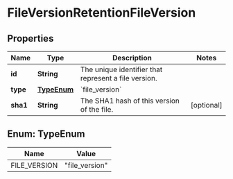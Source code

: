 

# FileVersionRetentionFileVersion


## Properties

| Name | Type | Description | Notes |
|------------ | ------------- | ------------- | -------------|
|**id** | **String** | The unique identifier that represent a file version. |  |
|**type** | [**TypeEnum**](#TypeEnum) | &#x60;file_version&#x60; |  |
|**sha1** | **String** | The SHA1 hash of this version of the file. |  [optional] |



## Enum: TypeEnum

| Name | Value |
|---- | -----|
| FILE_VERSION | &quot;file_version&quot; |



